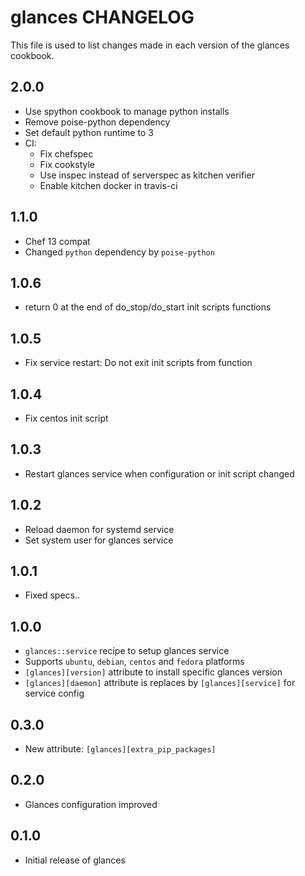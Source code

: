 # glances CHANGELOG

This file is used to list changes made in each version of the glances cookbook.

## 2.0.0
- Use spython cookbook to manage python installs
- Remove poise-python dependency
- Set default python runtime to 3
- CI:
  - Fix chefspec
  - Fix cookstyle
  - Use inspec instead of serverspec as kitchen verifier
  - Enable kitchen docker in travis-ci

## 1.1.0
- Chef 13 compat
- Changed `python` dependency by `poise-python`

## 1.0.6
- return 0 at the end of do_stop/do_start init scripts functions

## 1.0.5
- Fix service restart: Do not exit init scripts from function

## 1.0.4
- Fix centos init script

## 1.0.3
- Restart glances service when configuration or init script changed

## 1.0.2
- Reload daemon for systemd service
- Set system user for glances service

## 1.0.1
- Fixed specs..

## 1.0.0
- `glances::service` recipe to setup glances service
- Supports `ubuntu`, `debian`, `centos` and `fedora` platforms
- `[glances][version]` attribute to install specific glances version
- `[glances][daemon]` attribute is replaces by `[glances][service]` for service config

## 0.3.0
- New attribute: `[glances][extra_pip_packages]`

## 0.2.0
- Glances configuration improved

## 0.1.0
- Initial release of glances

